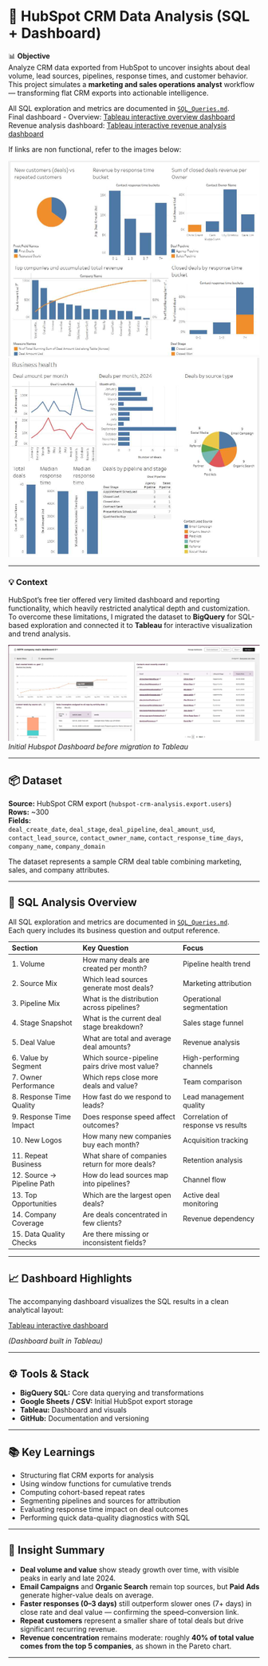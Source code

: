 # 🧩 HubSpot CRM Data Analysis (SQL + Dashboard)

📊 **Objective**  
Analyze CRM data exported from HubSpot to uncover insights about deal volume, lead sources, pipelines, response times, and customer behavior.  
This project simulates a **marketing and sales operations analyst** workflow — transforming flat CRM exports into actionable intelligence.

All SQL exploration and metrics are documented in [`SQL_Queries.md`](SQL_Queries.md).<br>
Final dashboard - Overview: [Tableau interactive overview dashboard](https://public.tableau.com/app/profile/lucio.colombo/viz/HubspotCRManalysis/Dashboard1)<br>
Revenue analysis dashboard: [Tableau interactive revenue analysis dashboard](https://public.tableau.com/app/profile/lucio.colombo/viz/Revenueanalysis_17606668305090/Dashboard2)<br>

If links are non functional, refer to the images below:

<p align="center">
  <img src="Resources/Revenue_analysis_dashboard.jpg" width="600"/><br>
  <img src="Resources/Overview_dashboard.jpg" width="600"/>
</p>

---

### 💡 Context

HubSpot’s free tier offered very limited dashboard and reporting functionality, which heavily restricted analytical depth and customization.  
To overcome these limitations, I migrated the dataset to **BigQuery** for SQL-based exploration and connected it to **Tableau** for interactive visualization and trend analysis.

![HubSpot Dashboard Limitations](Resources/hubspot_dashboard.jpg)
_Initial Hubspot Dashboard before migration to Tableau_

---

## 📦 Dataset

**Source:** HubSpot CRM export (`hubspot-crm-analysis.export.users`)  
**Rows:** ~300  
**Fields:**  
`deal_create_date`, `deal_stage`, `deal_pipeline`, `deal_amount_usd`,  
`contact_lead_source`, `contact_owner_name`, `contact_response_time_days`,  
`company_name`, `company_domain`

The dataset represents a sample CRM deal table combining marketing, sales, and company attributes.

---

## 🧾 SQL Analysis Overview

All SQL exploration and metrics are documented in [`SQL_Queries.md`](SQL_Queries.md).  
Each query includes its business question and output reference.

| Section                    | Key Question                                   | Focus                              |
| :------------------------- | :--------------------------------------------- | :--------------------------------- |
| 1. Volume                  | How many deals are created per month?          | Pipeline health trend              |
| 2. Source Mix              | Which lead sources generate most deals?        | Marketing attribution              |
| 3. Pipeline Mix            | What is the distribution across pipelines?     | Operational segmentation           |
| 4. Stage Snapshot          | What is the current deal stage breakdown?      | Sales stage funnel                 |
| 5. Deal Value              | What are total and average deal amounts?       | Revenue analysis                   |
| 6. Value by Segment        | Which source-pipeline pairs drive most value?  | High-performing channels           |
| 7. Owner Performance       | Which reps close more deals and value?         | Team comparison                    |
| 8. Response Time Quality   | How fast do we respond to leads?               | Lead management quality            |
| 9. Response Time Impact    | Does response speed affect outcomes?           | Correlation of response vs results |
| 10. New Logos              | How many new companies buy each month?         | Acquisition tracking               |
| 11. Repeat Business        | What share of companies return for more deals? | Retention analysis                 |
| 12. Source → Pipeline Path | How do lead sources map into pipelines?        | Channel flow                       |
| 13. Top Opportunities      | Which are the largest open deals?              | Active deal monitoring             |
| 14. Company Coverage       | Are deals concentrated in few clients?         | Revenue dependency                 |
| 15. Data Quality Checks    | Are there missing or inconsistent fields?      |

---

## 📈 Dashboard Highlights

The accompanying dashboard visualizes the SQL results in a clean analytical layout:

[Tableau interactive dashboard](https://public.tableau.com/app/profile/lucio.colombo/viz/HubspotCRManalysis/Dashboard1)

_(Dashboard built in Tableau)_

---

## ⚙️ Tools & Stack

-  **BigQuery SQL:** Core data querying and transformations
-  **Google Sheets / CSV:** Initial HubSpot export storage
-  **Tableau:** Dashboard and visuals
-  **GitHub:** Documentation and versioning

---

## 📚 Key Learnings

-  Structuring flat CRM exports for analysis
-  Using window functions for cumulative trends
-  Computing cohort-based repeat rates
-  Segmenting pipelines and sources for attribution
-  Evaluating response time impact on deal outcomes
-  Performing quick data-quality diagnostics with SQL

---

## 🧠 Insight Summary

-  **Deal volume and value** show steady growth over time, with visible peaks in early and late 2024.
-  **Email Campaigns** and **Organic Search** remain top sources, but **Paid Ads** generate higher-value deals on average.
-  **Faster responses (0–3 days)** still outperform slower ones (7+ days) in close rate and deal value — confirming the speed–conversion link.
-  **Repeat customers** represent a smaller share of total deals but drive significant recurring revenue.
-  **Revenue concentration** remains moderate: roughly **40% of total value comes from the top 5 companies**, as shown in the Pareto chart.

---
